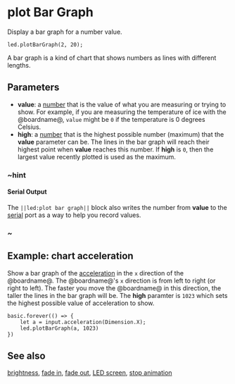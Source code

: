 # plot Bar Graph

Display a bar graph for a number value.

```sig
led.plotBarGraph(2, 20);
```

A bar graph is a kind of chart that shows numbers as lines with different lengths.

## Parameters

* **value**: a [number](/types/number) that is the value of what you
  are measuring or trying to show. For example, if you are measuring
  the temperature of ice with the @boardname@, ``value`` might be `0`
  if the temperature is 0 degrees Celsius.
* **high**: a [number](/types/number) that is the highest
  possible number (maximum) that the **value** parameter can be. The lines in the bar graph will reach their highest point when **value** reaches this number. If **high** is `0`, then the largest value recently plotted is used as the maximum.

### ~hint

#### Serial Output

The ``||led:plot bar graph||`` block also writes the number from **value** to the [serial](/reference/serial) port as a way to help you record
values.

### ~

## Example: chart acceleration

Show a bar graph of the [acceleration](/reference/input/acceleration) 
in the `x` direction of the @boardname@.
The @boardname@'s `x` direction is from left to right (or right to left).
The faster you move the @boardname@ in this direction,
the taller the lines in the bar graph will be. The **high** paramter is `1023` which sets the highest possible value of acceleration to show.

```blocks
basic.forever(() => {
    let a = input.acceleration(Dimension.X);
    led.plotBarGraph(a, 1023)
})
```

## See also

[brightness](/reference/led/brightness), [fade in](/reference/led/fade-in), [fade out](/reference/led/fade-out), [LED screen](/device/screen), [stop animation](/reference/led/stop-animation)

